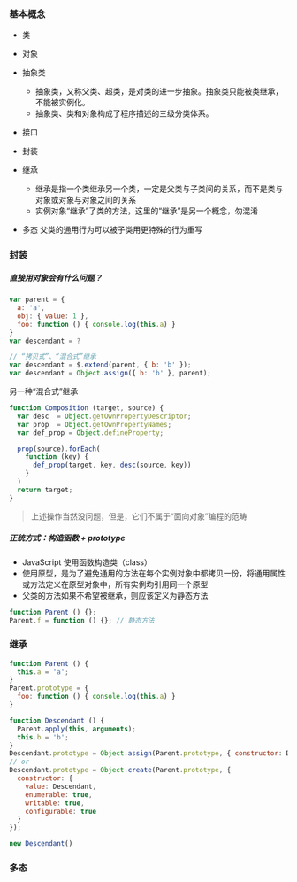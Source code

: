 ### 基本概念
- 类

- 对象


- 抽象类
  + 抽象类，又称父类、超类，是对类的进一步抽象。抽象类只能被类继承，不能被实例化。
  + 抽象类、类和对象构成了程序描述的三级分类体系。

- 接口

- 封装

- 继承
  + 继承是指一个类继承另一个类，一定是父类与子类间的关系，而不是类与对象或对象与对象之间的关系
  + 实例对象“继承”了类的方法，这里的“继承”是另一个概念，勿混淆

- 多态
	父类的通用行为可以被子类用更特殊的行为重写


### 封装

##### 直接用对象会有什么问题？

```js
var parent = {
  a: 'a',
  obj: { value: 1 },
  foo: function () { console.log(this.a) }
}
var descendant = ?

// “拷贝式”、“混合式”继承
var descendant = $.extend(parent, { b: 'b' });
var descendant = Object.assign({ b: 'b' }, parent);
```

另一种“混合式”继承

```js
function Composition (target, source) {
  var desc  = Object.getOwnPropertyDescriptor;
  var prop  = Object.getOwnPropertyNames;
  var def_prop = Object.defineProperty;

  prop(source).forEach(
    function (key) {
      def_prop(target, key, desc(source, key))
    }
  )
  return target;
}
```

> 上述操作当然没问题，但是，它们不属于“面向对象”编程的范畴


##### 正统方式：构造函数  + prototype
- JavaScript 使用函数构造类（class）
- 使用原型，是为了避免通用的方法在每个实例对象中都拷贝一份，将通用属性或方法定义在原型对象中，所有实例均引用同一个原型
- 父类的方法如果不希望被继承，则应该定义为静态方法

```js
function Parent () {};
Parent.f = function () {}; // 静态方法
```


### 继承

```js
function Parent () {
  this.a = 'a';
}
Parent.prototype = {
  foo: function () { console.log(this.a) }
}

function Descendant () {
  Parent.apply(this, arguments);
  this.b = 'b';
}
Descendant.prototype = Object.assign(Parent.prototype, { constructor: Descendant });
// or
Descendant.prototype = Object.create(Parent.prototype, { 
  constructor: {
    value: Descendant,
    enumerable: true,
    writable: true,
    configurable: true
  }
});

new Descendant()
```


### 多态



